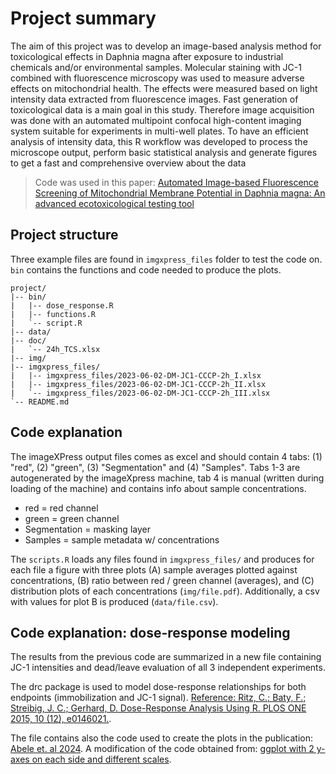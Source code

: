 # Project summary

The aim of this project was to develop an image-based analysis method for toxicological effects in Daphnia magna after exposure to industrial chemicals and/or environmental samples. Molecular staining with JC-1 combined with fluorescence microscopy was used to measure adverse effects on mitochondrial health. The effects were measured based on light intensity data extracted from fluorescence images.  Fast generation of toxicological data is a main goal in this study. Therefore image acquisition was done with an automated multipoint confocal high-content imaging system suitable for experiments in multi-well plates. To have an efficient analysis of intensity data, this R workflow was developed to process the microscope output, perform basic statistical analysis and generate figures to get a fast and comprehensive overview about the data

>Code was used in this paper: [Automated Image-based Fluorescence Screening of Mitochondrial Membrane Potential in Daphnia magna: An advanced ecotoxicological testing tool](https://doi.org/10.1021/acs.est.4c02897)

## Project structure

Three example files are found in `imgxpress_files` folder to test the code on. `bin` contains the functions and code needed to produce the plots.

```
project/
|-- bin/
|   |-- dose_response.R
|   |-- functions.R
|   `-- script.R
|-- data/
|-- doc/
|   `-- 24h_TCS.xlsx
|-- img/
|-- imgxpress_files/
|   |-- imgxpress_files/2023-06-02-DM-JC1-CCCP-2h_I.xlsx
|   |-- imgxpress_files/2023-06-02-DM-JC1-CCCP-2h_II.xlsx
|   `-- imgxpress_files/2023-06-02-DM-JC1-CCCP-2h_III.xlsx
`-- README.md
```


## Code explanation

The imageXPress output files comes as excel and should contain 4 tabs: (1) "red", (2) "green", (3) "Segmentation" and (4) "Samples".
Tabs 1-3 are autogenerated by the imageXpress machine, tab 4 is manual (written during loading of the machine) and contains info about sample concentrations.

+ red = red channel
+ green = green channel
+ Segmentation = masking layer
+ Samples = sample metadata w/ concentrations

The `scripts.R` loads any files found in `imgxpress_files/` and produces for each file a figure with three plots (A) sample averages plotted against concentrations, (B) ratio between red / green channel (averages), and (C) distribution plots of each concentrations (`img/file.pdf`). Additionally, a csv with values for plot B is produced (`data/file.csv`).

## Code explanation: dose-response modeling
The results from the previous code are summarized in a new file containing JC-1 intensities and dead/leave evaluation of all 3 independent experiments.

The drc package is used to model dose-response relationships for both endpoints (immobilization and JC-1 signal). 
[Reference: Ritz, C.; Baty, F.; Streibig, J. C.; Gerhard, D. Dose-Response Analysis Using R. PLOS ONE 2015, 10 (12), e0146021.](https://doi.org/10.1371/journal.pone.0146021).

The file contains also the code used to create the plots in the publication: [Abele et. al 2024](https://doi.org/10.1021/acs.est.4c02897). A modification of the code obtained from: [ggplot with 2 y-axes on each side and different scales](https://stackoverflow.com/questions/3099219/ggplot-with-2-y-axes-on-each-side-and-different-scales).